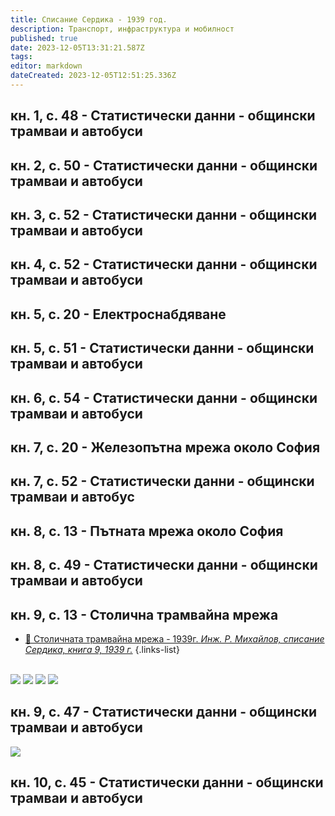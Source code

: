 ```yaml
---
title: Списание Сердика - 1939 год.
description: Транспорт, инфраструктура и мобилност
published: true
date: 2023-12-05T13:31:21.587Z
tags: 
editor: markdown
dateCreated: 2023-12-05T12:51:25.336Z
---
```


## кн. 1, с. 48 - Статистически данни - общински трамваи и автобуси
## кн. 2, с. 50 - Статистически данни - общински трамваи и автобуси

## кн. 3, с. 52 - Статистически данни - общински трамваи и автобуси

## кн. 4, с. 52 - Статистически данни - общински трамваи и автобуси

## кн. 5, с. 20 - Електроснабдяване

## кн. 5, с. 51 - Статистически данни - общински трамваи и автобуси

## кн. 6, с. 54 - Статистически данни - общински трамваи и автобуси

## кн. 7, с. 20 - Железопътна мрежа около София

## кн. 7, с. 52 - Статистически данни - общински трамваи и автобус

## кн. 8, с. 13 - Пътната мрежа около София

## кн. 8, с. 49 - Статистически данни - общински трамваи и автобуси

## кн. 9, с. 13 - Столична трамвайна мрежа
- [:train: Столичната трамвайна мрежа - 1939г. *Инж. Р. Михайлов, списание Сердика, книга 9, 1939 г.*](/bg/blog/stolichnata-tramvaina-mreja-1939)
{.links-list}  

<br><img src="https://drive.google.com/uc?id=1VgxRo99P55BJ1b8aPk0Hnc2KSwyZoMrU">
<img src="https://drive.google.com/uc?id=1RSNe03_sgtR8PER0dPIGCaE0Bx6yQ7WQ">
<img src="https://drive.google.com/uc?id=1oj3o9ESdCZR8SQNe7ZkUj0Z1IPRGdwnR">
<img src="https://drive.google.com/uc?id=1VxiuvdlIHfgsCeQxkuGarOY0EVXwL4gn">


## кн. 9, с. 47 - Статистически данни - общински трамваи и автобуси

<img src="https://drive.google.com/uc?id=1eNoyYcN4ZMNNWgG29FtPMUUv3T6XmYso">

## кн. 10, с. 45 - Статистически данни - общински трамваи и автобуси